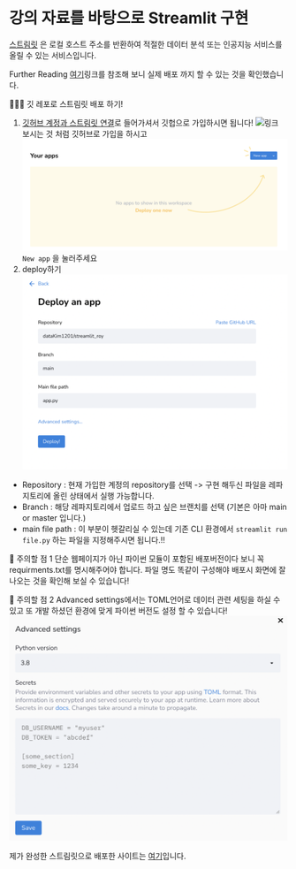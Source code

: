 # 강의 자료를 바탕으로 Streamlit 구현 
[스트림릿](https://docs.streamlit.io/library/api-reference/widgets/st.button)
은 로컬 호스트 주소를 반환하여 적절한 데이터 분석 또는 인공지능 서비스를 올릴 수 있는 서비스입니다.

Further Reading
[여기](https://lucaseo.github.io/posts/2021-10-09-intro-streamlit-sharing/#2-github-%eb%a0%88%ed%8f%ac%ec%a7%80%ed%86%a0%eb%a6%ac-%ec%97%b0%ea%b2%b0)링크를 참조해 보니 실제 배포 까지 할 수 있는 것을 확인했습니다.


👩🏻‍💻 깃 레포로 스트림릿 배포 하기!
1. [깃허브 계정과 스트림릿 연결](https://share.streamlit.io/)로 들어가셔서 깃헙으로 가입하시면 됩니다!
![링크](https://lucaseo.github.io/2021-10-09-intro-streamlit-sharing/image-2.png)
보시는 것 처럼 깃허브로 가입을 하시고 
![](image/%EB%A7%81%ED%81%AC%EC%A0%91%EC%86%8D.png)
`New app` 을 눌러주세요
2. deploy하기
![](image/deploy_app.png)
- Repository : 현재 가입한 계정의 repository를 선택 -> 구현 해두신 파일을 레파지토리에 올린 상태에서 실행 가능합니다.
- Branch : 해당 레파지토리에서 업로드 하고 싶은 브랜치를 선택 (기본은 아마 main or master 입니다.)
- main file path : 이 부분이 헷갈리실 수 있는데 기존 CLI 환경에서 `streamlit run file.py` 하는 파일을 지정해주시면 됩니다.!!

📌 주의할 점 1
단순 웹페이지가 아닌 파이썬 모듈이 포함된 배포버전이다 보니 꼭 requirments.txt를 명시해주어야 합니다. 파일 명도 똑같이 구성해야 배포시 화면에 잘 나오는 것을 확인해 보실 수 있습니다!

📌 주의할 점 2
Advanced settings에서는 TOML언어로 데이터 관련 세팅을 하실 수 있고 또 개발 하셨던 환경에 맞게 파이썬 버전도 설정 할 수 있습니다!
![](image/Advanced%20setting.png)

제가 완성한 스트림릿으로 배포한 사이트는
[여기]()입니다.